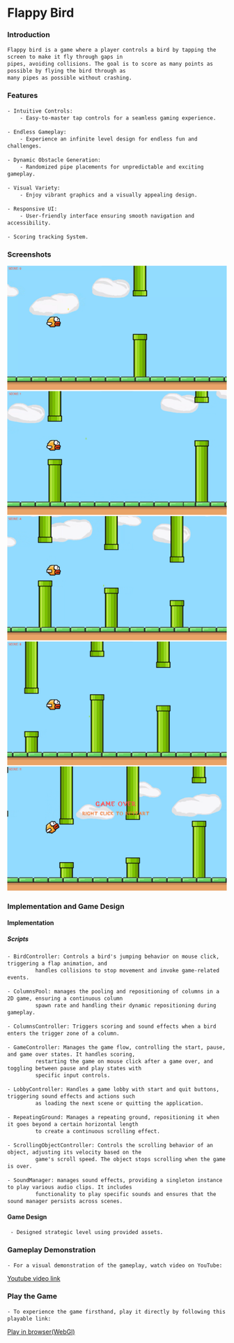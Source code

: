 # Flappy Bird

### Introduction
    Flappy bird is a game where a player controls a bird by tapping the screen to make it fly through gaps in
    pipes, avoiding collisions. The goal is to score as many points as possible by flying the bird through as
    many pipes as possible without crashing.

### Features
    - Intuitive Controls:
        - Easy-to-master tap controls for a seamless gaming experience.

    - Endless Gameplay:
        - Experience an infinite level design for endless fun and challenges.

    - Dynamic Obstacle Generation:
        - Randomized pipe placements for unpredictable and exciting gameplay.

    - Visual Variety:
        - Enjoy vibrant graphics and a visually appealing design.
        
    - Responsive UI:
        - User-friendly interface ensuring smooth navigation and accessibility.
        
    - Scoring tracking System.
    
### Screenshots

   ![1](./Screenshots/1.png)
   ![2](./Screenshots/2.png)
   ![3](./Screenshots/3.png)
   ![4](./Screenshots/4.png)
   ![5](./Screenshots/5.png)

   
### Implementation and Game Design
#### Implementation
##### Scripts
    - BirdController: Controls a bird's jumping behavior on mouse click, triggering a flap animation, and
             handles collisions to stop movement and invoke game-related events.
    
    - ColumnsPool: manages the pooling and repositioning of columns in a 2D game, ensuring a continuous column 
             spawn rate and handling their dynamic repositioning during gameplay.
                  
    - ColumnsController: Triggers scoring and sound effects when a bird enters the trigger zone of a column.
    
    - GameController: Manages the game flow, controlling the start, pause, and game over states. It handles scoring,
             restarting the game on mouse click after a game over, and toggling between pause and play states with 
             specific input controls.
    
    - LobbyController: Handles a game lobby with start and quit buttons, triggering sound effects and actions such 
             as loading the next scene or quitting the application.

    - RepeatingGround: Manages a repeating ground, repositioning it when it goes beyond a certain horizontal length
             to create a continuous scrolling effect.
             
    - ScrollingObjectController: Controls the scrolling behavior of an object, adjusting its velocity based on the 
             game's scroll speed. The object stops scrolling when the game is over.

    - SoundManager: manages sound effects, providing a singleton instance to play various audio clips. It includes 
             functionality to play specific sounds and ensures that the sound manager persists across scenes.
             
 #### Game Design
     - Designed strategic level using provided assets.
    
### Gameplay Demonstration
    - For a visual demonstration of the gameplay, watch video on YouTube:
 [Youtube video link](https://youtu.be/AiR1l4ESMho)

### Play the Game
    - To experience the game firsthand, play it directly by following this playable link:
[Play in browser(WebGl)](https://rahul-pargi.itch.io/flappy-bird)
 
